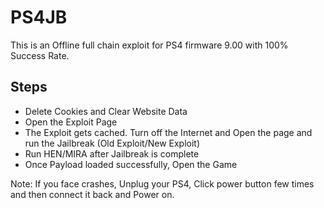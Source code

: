 # PS4JB

This is an Offline full chain exploit for PS4 firmware 9.00 with 100% Success Rate.

## Steps

* Delete Cookies and Clear Website Data
* Open the Exploit Page
* The Exploit gets cached. Turn off the Internet and Open the page and run the Jailbreak (Old Exploit/New Exploit)
* Run HEN/MIRA after Jailbreak is complete
* Once Payload loaded successfully, Open the Game

Note: If you face crashes, Unplug your PS4, Click power button few times and then connect it back and Power on.



